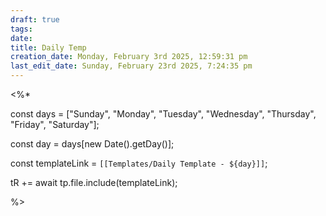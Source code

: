 ```yaml
---
draft: true
tags:
date:
title: Daily Temp
creation_date: Monday, February 3rd 2025, 12:59:31 pm
last_edit_date: Sunday, February 23rd 2025, 7:24:35 pm
---
```


<%*

const days = ["Sunday", "Monday", "Tuesday", "Wednesday", "Thursday", "Friday", "Saturday"];

const day = days[new Date().getDay()];

const templateLink = `[[Templates/Daily Template - ${day}]]`;

tR += await tp.file.include(templateLink);

%>
